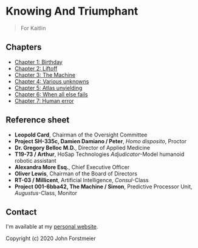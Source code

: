 # Knowing And Triumphant

> For Kaitlin

## Chapters

* [Chapter 1: Birthday](chapter-1-birthday.md)
* [Chapter 2: Liftoff](chapter-2-liftoff.md)
* [Chapter 3: The Machine](chapter-3-the-machine.md)
* [Chapter 4: Various unknowns](chapter-4-various-unknowns.md)
* [Chapter 5: Atlas unyielding](chapter-5-atlas-unyielding.md)
* [Chapter 6: When all else fails](chapter-6-when-all-else-fails.md)
* [Chapter 7: Human error](chapter-7-human-error.md)

## Reference sheet

* **Leopold Card**, Chairman of the Oversight Committee
* **Project SH-335c, Damien Damiano / Peter**, _Homo disposito_, Proctor
* **Dr. Gregory Belloc M.D.**, Director of Applied Medicine
* **T19-73 / Arthur**, HoSap Technologies _Adjudicator_-Model humanoid robotic assistant
* **Alexandra More Esq.**, Chief Executive Officer
* **Oliver Lewis**, Chairman of the Board of Directors
* **RT-03 / Millicent**, Artificial Intelligence, _Consul_-Class
* **Project 001-6bba42, The Machine / Simon**, Predictive Processor Unit, _Augustus_-Class, Monitor

## Contact

I'm available at my [personal website](https://forstmeier.github.io/).

Copyright \(c\) 2020 John Forstmeier

